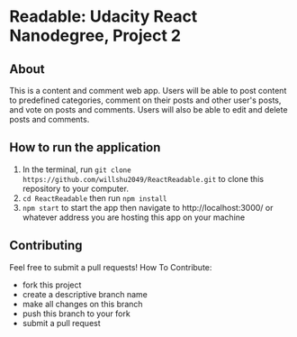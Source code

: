 # Readable: Udacity React Nanodegree, Project 2

## About
This is a content and comment web app. Users will be able to post content to predefined categories, comment on their posts and other user's posts, and vote on posts and comments. Users will also be able to edit and delete posts and comments.

## How to run the application
1. In the terminal, run `git clone https://github.com/willshu2049/ReactReadable.git` to clone this repository to your computer.
2. `cd ReactReadable` then run `npm install`
3. `npm start` to start the app then navigate to http://localhost:3000/ or whatever address you are hosting this app on your machine

## Contributing
Feel free to submit a pull requests! How To Contribute:

* fork this project
* create a descriptive branch name
* make all changes on this branch
* push this branch to your fork
* submit a pull request
